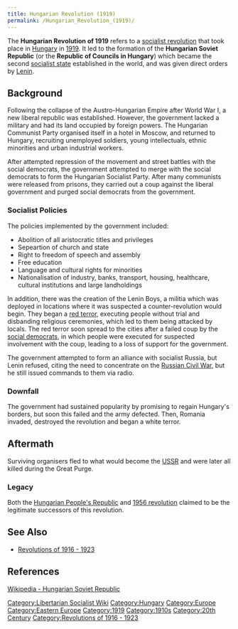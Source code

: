 ```yaml
---
title: Hungarian Revolution (1919)
permalink: /Hungarian_Revolution_(1919)/
---
```


The **Hungarian Revolution of 1919** refers to a [socialist
revolution](List_of_Revolutions "wikilink") that took place in
[Hungary](Hungary "wikilink") in
[1919](Timeline_of_Libertarian_Socialism_in_Eastern_Europe "wikilink").
It led to the formation of the **Hungarian Soviet Republic** (or the
**Republic of Councils in Hungary**) which became the second [socialist
state](Socialism_in_Practice "wikilink") established in the world, and
was given direct orders by [Lenin](Vladimir_Lenin "wikilink").

## Background

Following the collapse of the Austro-Hungarian Empire after World War I,
a new liberal republic was established. However, the government lacked a
military and had its land occupied by foreign powers. The Hungarian
Communist Party organised itself in a hotel in Moscow, and returned to
Hungary, recruiting unemployed soldiers, young intellectuals, ethnic
minorities and urban industrial workers.

After attempted repression of the movement and street battles with the
social democrats, the government attempted to merge with the social
democrats to form the Hungarian Socialist Party. After many communists
were released from prisons, they carried out a coup against the liberal
government and purged social democrats from the government.

### Socialist Policies

The policies implemented by the government included:

- Abolition of all aristocratic titles and privileges
- Sepeartion of church and state
- Right to freedom of speech and assembly
- Free education
- Language and cultural rights for minorities
- Nationalisation of industry, banks, transport, housing, healthcare,
  cultural institutions and large landholdings

In addition, there was the creation of the Lenin Boys, a militia which
was deployed in locations where it was suspected a counter-revolution
would begin. They began a [red terror](Red_Terror_(Hungary) "wikilink"),
executing people without trial and disbanding religious ceremonies,
which led to them being attacked by locals. The red terror soon spread
to the cities after a failed coup by the [social
democrats](Social_Democracy "wikilink"), in which people were executed
for suspected involvement with the coup, leading to a loss of support
for the government.

The government attempted to form an alliance with socialist Russia, but
Lenin refused, citing the need to concentrate on the [Russian Civil
War](Russian_Civil_War "wikilink"), but he still issued commands to them
via radio.

### Downfall

The government had sustained popularity by promising to regain Hungary's
borders, but soon this failed and the army defected. Then, Romania
invaded, destroyed the revolution and began a white terror.

## Aftermath

Surviving organisers fled to what would become the
[USSR](USSR "wikilink") and were later all killed during the Great
Purge.

### Legacy

Both the [Hungarian People's
Republic](Hungarian_People's_Republic "wikilink") and [1956
revolution](Hungarian_Revolution_(1956) "wikilink") claimed to be the
legitimate successors of this revolution.

## See Also

- [Revolutions of 1916 - 1923](Revolutions_of_1916_-_1923 "wikilink")

## References

[Wikipedia - Hungarian Soviet
Republic](https://en.wikipedia.org/wiki/Hungarian_Soviet_Republic)

[Category:Libertarian Socialist
Wiki](Category:Libertarian_Socialist_Wiki "wikilink")
[Category:Hungary](Category:Hungary "wikilink")
[Category:Europe](Category:Europe "wikilink") [Category:Eastern
Europe](Category:Eastern_Europe "wikilink")
[Category:1919](Category:1919 "wikilink")
[Category:1910s](Category:1910s "wikilink") [Category:20th
Century](Category:20th_Century "wikilink") [Category:Revolutions of
1916 - 1923](Category:Revolutions_of_1916_-_1923 "wikilink")